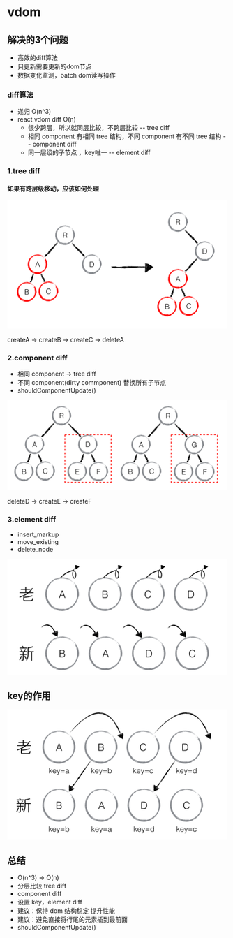 # vdom
## 解决的3个问题
- 高效的diff算法
- 只更新需要更新的dom节点
- 数据变化监测，batch dom读写操作

### diff算法
- 递归 O(n^3)
- react vdom diff O(n)
    - 很少跨层，所以就同层比较，不跨层比较 -- tree diff
    - 相同 component 有相同 tree 结构，不同 component 有不同 tree 结构 -- component diff
    - 同一层级的子节点 ，key唯一 -- element diff

### 1.tree diff
#### 如果有跨层级移动，应该如何处理
![](./treediffquestion.png)

createA -> createB -> createC -> deleteA

### 2.component diff

- 相同 component -> tree diff
- 不同 component(dirty commponent) 替换所有子节点
- shouldComponentUpdate()

![](./componentdiff.png)

deleteD -> createE -> createF

### 3.element diff
- insert_markup
- move_existing
- delete_node

![](./elementdiff.png)

## **key**的作用
![](./elementdiffwithkey.png)

## 总结
- O(n^3) => O(n)
- 分层比较 tree diff
- component diff
- 设置 key，element diff
- 建议：保持 dom 结构稳定 提升性能
- 建议：避免直接将行尾的元素插到最前面
- shouldComponentUpdate()